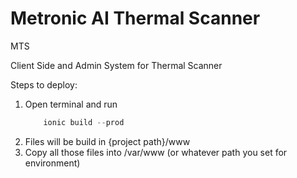 # Metronic AI Thermal Scanner
MTS

Client Side and Admin System for Thermal Scanner

Steps to deploy:

1.  Open terminal and run 
    ```javascript
        ionic build --prod
    ```
2.  Files will be build in {project path}/www
3.  Copy all those files into /var/www (or whatever path you set for environment)
